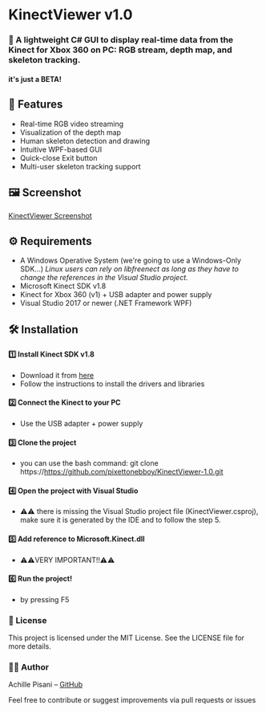 # KinectViewer v1.0
### 🎥 A lightweight C# GUI to display real-time data from the Kinect for Xbox 360 on PC: RGB stream, depth map, and skeleton tracking.

#### it's just a BETA!

## 🚀 Features  

- Real-time RGB video streaming  
- Visualization of the depth map
- Human skeleton detection and drawing  
- Intuitive WPF-based GUI  
- Quick-close Exit button  
- Multi-user skeleton tracking support

## 🖼️ Screenshot
  [KinectViewer Screenshot](img/KVBETAScreenshotCensored.jpg)

## ⚙️ Requirements

- A Windows Operative System (we're going to use a Windows-Only SDK...) *Linux users can rely on libfreenect as long as they have to change the references in the Visual Studio project.*
- Microsoft Kinect SDK v1.8
- Kinect for Xbox 360 (v1) + USB adapter and power supply
- Visual Studio 2017 or newer (.NET Framework WPF)

## 🛠️ Installation

#### 1️⃣ Install Kinect SDK v1.8
- Download it from [here](https://www.microsoft.com/en-us/download/details.aspx?id=40278)  
- Follow the instructions to install the drivers and libraries  

#### 2️⃣ Connect the Kinect to your PC
- Use the USB adapter + power supply

#### 3️⃣ Clone the project
- you can use the bash command: git clone https://https://github.com/pixettonebboy/KinectViewer-1.0.git

#### 4️⃣ Open the project with Visual Studio
- ⚠️⚠️ there is missing the Visual Studio project file (KinectViewer.csproj), make sure it is generated by the IDE and to follow the step 5.

#### 5️⃣ Add reference to Microsoft.Kinect.dll  
- ⚠️⚠️VERY IMPORTANT!!⚠️⚠️  
#### 6️⃣ Run the project!
- by pressing F5

### 📄 License
This project is licensed under the MIT License. See the LICENSE file for more details.

### 👨‍💻 Author
Achille Pisani – [GitHub](https://github.com/pixettonebboy)

Feel free to contribute or suggest improvements via pull requests or issues
